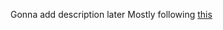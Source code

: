 Gonna add description later
Mostly following [this](https://joeymckenzie.tech/blog/templates-with-rust-axum-htmx-askama)
